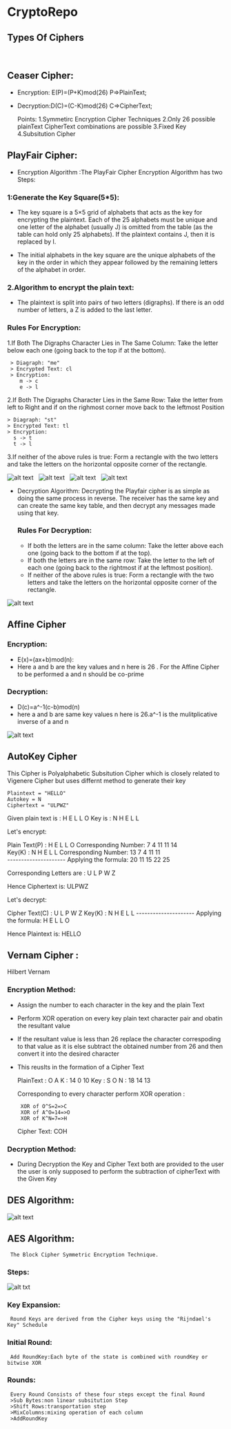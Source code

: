 # CryptoRepo
## Types Of Ciphers
&nbsp;
## Ceaser Cipher:
  * Encryption: E(P)=(P+K)mod(26)  P=>PlainText;
  * Decryption:D(C)=(C-K)mod(26) C=>CipherText;

    Points:
      1.Symmetirc Encryption Cipher Techniques
      2.Only 26 possible plainText CipherText combinations are possible
      3.Fixed Key
      4.Subsitution Cipher
## PlayFair Cipher:
  * Encryption Algorithm :The PlayFair Cipher Encryption Algorithm has two Steps:

  ### 1:Generate the Key Square(5*5):
  * The key square is a 5×5 grid of alphabets that acts as the key for encrypting the plaintext. Each of the 25 alphabets must be unique and one letter of the alphabet (usually J) is omitted from the table (as the table can hold only 25 alphabets). If the plaintext contains J, then it is replaced by I. 
&nbsp;
    
  * The initial alphabets in the key square are the unique alphabets of the key in the order in which they appear followed by the remaining letters of the alphabet in order. 

  ### 2.Algorithm to encrypt the plain text:
  * The plaintext is split into pairs of two letters (digraphs). If there is an odd number of letters, a Z is added to the last letter.
 ### Rules For Encryption:
   1.If Both The Digraphs Character Lies in The Same Column:
     Take the letter below each one (going back to the top if at the bottom).
     
     > Diagraph: "me"
     > Encrypted Text: cl
     > Encryption: 
        m -> c
        e -> l
  2.If Both The Digraphs Character Lies in the Same Row:
    Take the letter from left to Right and if on the righmost corner move back to the leftmost Position

    > Diagraph: "st"
    > Encrypted Text: tl
    > Encryption: 
      s -> t
      t -> l
  3.If neither of the above rules is true: Form a rectangle with the two letters and take the letters on the horizontal opposite corner of the rectangle.

  ![alt text](https://media.geeksforgeeks.org/wp-content/uploads/20190818175431/encryption-of-me.png)
  &nbsp;
  ![alt text](https://media.geeksforgeeks.org/wp-content/uploads/20190818175435/encryption-of-st.png)
  &nbsp;
  ![alt text](https://media.geeksforgeeks.org/wp-content/uploads/20190818175433/encryption-of-nt.png)
  &nbsp;
  ![alt text](https://media.geeksforgeeks.org/wp-content/uploads/20190818175428/encryption-of-instruments.png)

  * Decryption Algorithm:
    Decrypting the Playfair cipher is as simple as doing the same process in reverse. The receiver has the same key and can create the same key table, and then decrypt any messages made using that key.

    ### Rules For Decryption:
      * If both the letters are in the same column: Take the letter above each one (going back to the bottom if at the top).
      * If both the letters are in the same row: Take the letter to the left of each one (going back to the rightmost if at the leftmost position).
      * If neither of the above rules is true: Form a rectangle with the two letters and take the letters on the horizontal opposite corner of the rectangle.

  ![alt text](https://media.geeksforgeeks.org/wp-content/uploads/20190818175428/encryption-of-instruments.png)
## Affine Cipher
  ### Encryption:
   * E(x)=(ax+b)mod(n):
   * Here a and b are the key values and n here is 26 . For the Affine Cipher to be performed a and n should be co-prime
  ### Decryption:
  * D(c)=a^-1(c-b)mod(n)
  * here a and b are same key values n here is 26.a^-1 is the mulitplicative inverse of a and n



![alt text](https://media.geeksforgeeks.org/wp-content/uploads/affin-cipher.png)


## AutoKey Cipher
 This Cipher is Polyalphabetic Subsitution Cipher which is closely related to Vigenere Cipher but uses differnt method to generate their key

    Plaintext = "HELLO"
    Autokey = N
    Ciphertext = "ULPWZ"


Given plain text is : H E L L O
Key is              : N H E L L

Let's encrypt:

Plain Text(P)       : H   E   L   L   O
Corresponding Number: 7   4   11  11  14     
Key(K)              : N   H   E   L   L
Corresponding Number: 13  7   4   11  11      
                    ---------------------
Applying the formula: 20  11  15  22  25  

Corresponding 
Letters are         : U    L   P   W   Z

Hence Ciphertext is: ULPWZ

Let's decrypt:

Cipher Text(C)      : U   L   P   W   Z
Key(K)              : N   H   E   L   L
                    ---------------------
Applying the formula: H   E   L   L   O

Hence Plaintext is: HELLO 


## Vernam Cipher :
Hilbert Vernam
### Encryption Method:
  * Assign the number to each character in the key and the plain Text
  * Perform XOR operation on every key plain text character pair and obatin the resultant value
  * If the resultant value is less than 26 replace the character correspoding to that value as it is else subtract the obtained number from 26 and then convert it into the desired character
  * This reuslts in the formation of a Cipher Text


       PlainText : O A K
                 : 14 0 10
       Key       : S O N
                 : 18 14 13

    Corresponding to every character perform XOR operation :

         XOR of O^S=2=>C
         XOR of A^O=14=>O
         XOR of K^N=7=>H
    Cipher Text: COH

### Decryption Method:
  * During Decryption the Key and Cipher Text both are provided to the user the user is only supposed to perform the subtraction of cipherText with the Given Key
    

## DES Algorithm:
![alt text](https://www.researchgate.net/profile/Marcelo-Lubaszewski/publication/220850878/figure/fig1/AS:394010326781952@1470950790085/Block-diagram-of-DES-algorithm.png)
  
## AES Algorithm:
     The Block Cipher Symmetric Encryption Technique.
   ### Steps:
![alt txt](https://i.ytimg.com/vi/14SAn4IEAHk/maxresdefault.jpg)

### Key Expansion:
     Round Keys are derived from the Cipher keys using the "Rijndael's Key" Schedule
### Initial Round:
     Add RoundKey:Each byte of the state is combined with roundKey or bitwise XOR
### Rounds:
     Every Round Consists of these four steps except the final Round
     >Sub Bytes:non linear subsitution Step
     >Shift Rows:transportation step
     >MixColumns:mixing operation of each column
     >AddRoundKey
    
 
        

